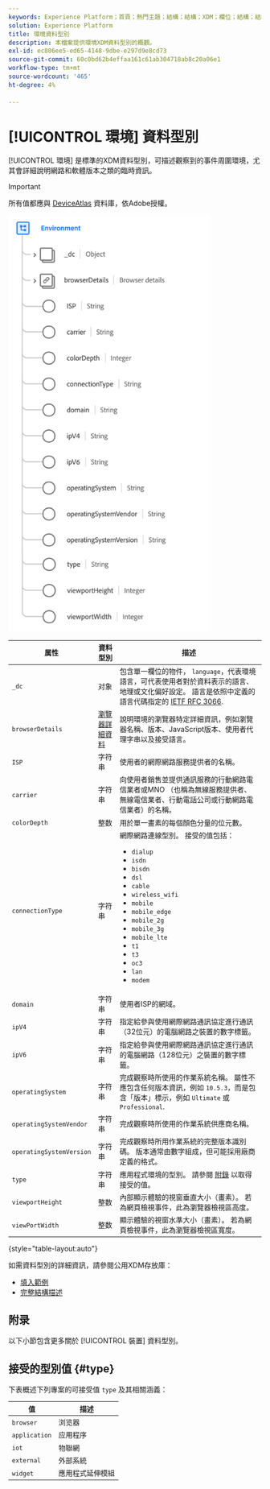 ```yaml
---
keywords: Experience Platform；首頁；熱門主題；結構；結構；XDM；欄位；結構；結構；環境；資料型別；資料型別；
solution: Experience Platform
title: 環境資料型別
description: 本檔案提供環境XDM資料型別的概觀。
exl-id: ec806ee5-ed65-4148-9dbe-e297d9e8cd73
source-git-commit: 60c0bd62b4effaa161c61ab304718ab8c20a06e1
workflow-type: tm+mt
source-wordcount: '465'
ht-degree: 4%

---
```


# [!UICONTROL 環境] 資料型別

[!UICONTROL 環境] 是標準的XDM資料型別，可描述觀察到的事件周圍環境，尤其會詳細說明網路和軟體版本之類的臨時資訊。

>[!IMPORTANT]
>
>所有值都應與 [DeviceAtlas](https://deviceatlas.com) 資料庫，依Adobe授權。

<img src="../images/data-types/environment.png" width="400" /><br />

| 属性 | 資料型別 | 描述 |
| --- | --- | --- |
| `_dc` | 对象 | 包含單一欄位的物件， `language`，代表環境語言，可代表使用者對於資料表示的語言、地理或文化偏好設定。 語言是依照中定義的語言代碼指定的 [IETF RFC 3066](https://www.ietf.org/rfc/rfc3066.txt). |
| `browserDetails` | [瀏覽器詳細資料](./browser-details.md) | 說明環境的瀏覽器特定詳細資訊，例如瀏覽器名稱、版本、JavaScript版本、使用者代理字串以及接受語言。 |
| `ISP` | 字符串 | 使用者的網際網路服務提供者的名稱。 |
| `carrier` | 字符串 | 向使用者銷售並提供通訊服務的行動網路電信業者或MNO （也稱為無線服務提供者、無線電信業者、行動電話公司或行動網路電信業者）的名稱。 |
| `colorDepth` | 整数 | 用於單一畫素的每個顏色分量的位元數。 |
| `connectionType` | 字符串 | 網際網路連線型別。 接受的值包括： <ul><li>`dialup`</li><li>`isdn`</li><li>`bisdn`</li><li>`dsl`</li><li>`cable`</li><li>`wireless_wifi`</li><li>`mobile`</li><li>`mobile_edge`</li><li>`mobile_2g`</li><li>`mobile_3g`</li><li>`mobile_lte`</li><li>`t1`</li><li>`t3`</li><li>`oc3`</li><li>`lan`</li><li>`modem`</li></ul> |
| `domain` | 字符串 | 使用者ISP的網域。 |
| `ipV4` | 字符串 | 指定給參與使用網際網路通訊協定進行通訊（32位元）的電腦網路之裝置的數字標籤。 |
| `ipV6` | 字符串 | 指定給參與使用網際網路通訊協定進行通訊的電腦網路（128位元）之裝置的數字標籤。 |
| `operatingSystem` | 字符串 | 完成觀察時所使用的作業系統名稱。 屬性不應包含任何版本資訊，例如 `10.5.3`，而是包含「版本」標示，例如 `Ultimate` 或 `Professional`. |
| `operatingSystemVendor` | 字符串 | 完成觀察時所使用的作業系統供應商名稱。 |
| `operatingSystemVersion` | 字符串 | 完成觀察時所用作業系統的完整版本識別碼。 版本通常由數字組成，但可能採用廠商定義的格式。 |
| `type` | 字符串 | 應用程式環境的型別。 請參閱 [附錄](#type) 以取得接受的值。 |
| `viewportHeight` | 整数 | 內部顯示體驗的視窗垂直大小（畫素）。 若為網頁檢視事件，此為瀏覽器檢視區高度。 |
| `viewPortWidth` | 整数 | 顯示體驗的視窗水準大小（畫素）。 若為網頁檢視事件，此為瀏覽器檢視區寬度。 |

{style="table-layout:auto"}

如需資料型別的詳細資訊，請參閱公用XDM存放庫：

* [填入範例](https://github.com/adobe/xdm/blob/master/components/datatypes/environment.example.1.json)
* [完整結構描述](https://github.com/adobe/xdm/blob/master/components/datatypes/environment.schema.json)

## 附录

以下小節包含更多關於 [!UICONTROL 裝置] 資料型別。

## 接受的型別值 {#type}

下表概述下列專案的可接受值 `type` 及其相關涵義：

| 值 | 描述 |
| --- | --- |
| `browser` | 浏览器 |
| `application` | 应用程序 |
| `iot` | 物聯網 |
| `external` | 外部系統 |
| `widget` | 應用程式延伸模組 |
